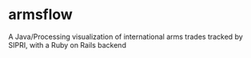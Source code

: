 armsflow
========

A Java/Processing visualization of international arms trades tracked by SIPRI, with a Ruby on Rails backend